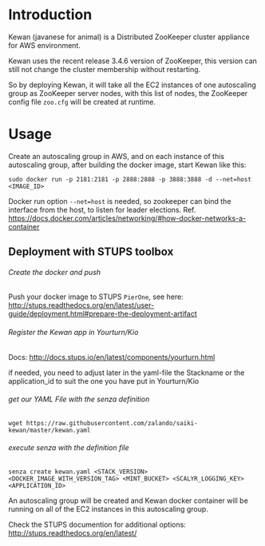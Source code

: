 Introduction
============
Kewan (javanese for animal) is a Distributed ZooKeeper cluster appliance for AWS environment.

Kewan uses the recent release 3.4.6 version of ZooKeeper, this version can still not change the cluster membership without restarting.

So by deploying Kewan, it will take all the EC2 instances of one autoscaling group as ZooKeeper server nodes, with this list of nodes, the ZooKeeper config file ```zoo.cfg``` will be created at runtime.

Usage
=====
Create an autoscaling group in AWS, and on each instance of this autoscaling group, after building the docker image, start Kewan like this:
```
sudo docker run -p 2181:2181 -p 2888:2888 -p 3888:3888 -d --net=host <IMAGE_ID>
```
Docker run option ```--net=host``` is needed, so zookeeper can bind the interface from the host, to listen for leader elections. Ref. https://docs.docker.com/articles/networking/#how-docker-networks-a-container

Deployment with STUPS toolbox
-----------------------------

###### Create the docker and push

Push your docker image to STUPS ```PierOne```, see here: http://stups.readthedocs.org/en/latest/user-guide/deployment.html#prepare-the-deployment-artifact

###### Register the Kewan app in Yourturn/Kio

Docs: http://docs.stups.io/en/latest/components/yourturn.html

if needed, you need to adjust later in the yaml-file the Stackname or the application_id to suit the one you have put in Yourturn/Kio

###### get our YAML File with the senza definition
```
wget https://raw.githubusercontent.com/zalando/saiki-kewan/master/kewan.yaml
```

###### execute senza with the definition file

```
senza create kewan.yaml <STACK_VERSION> <DOCKER_IMAGE_WITH_VERSION_TAG> <MINT_BUCKET> <SCALYR_LOGGING_KEY> <APPLICATION_ID>
```

An autoscaling group will be created and Kewan docker container will be running on all of the EC2 instances in this autoscaling group.

Check the STUPS documention for additional options:
http://stups.readthedocs.org/en/latest/
